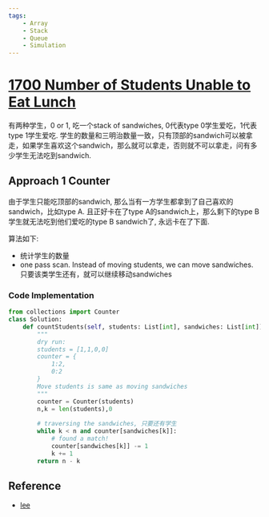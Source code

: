 ```yaml
---
tags:
    - Array
    - Stack
    - Queue
    - Simulation
---
```


# [1700 Number of Students Unable to Eat Lunch](https://leetcode.com/problems/number-of-students-unable-to-eat-lunch/description/)

有两种学生，0 or 1, 吃一个stack of sandwiches, 0代表type 0学生爱吃，1代表type 1学生爱吃. 学生的数量和三明治数量一致，只有顶部的sandwich可以被拿走，如果学生喜欢这个sandwich，那么就可以拿走，否则就不可以拿走，问有多少学生无法吃到sandwich. 

## Approach 1 Counter

由于学生只能吃顶部的sandwich, 那么当有一方学生都拿到了自己喜欢的sandwich，比如type A. 且正好卡在了type A的sandwich上，那么剩下的type B学生就无法吃到他们爱吃的type B sandwich了, 永远卡在了下面. 

算法如下:

- 统计学生的数量
- one pass scan. Instead of moving students, we can move sandwiches. 只要该类学生还有，就可以继续移动sandwiches

### Code Implementation

```python
from collections import Counter
class Solution:
    def countStudents(self, students: List[int], sandwiches: List[int]) -> int:
        """
        dry run:
        students = [1,1,0,0]
        counter = {
            1:2,
            0:2
        }
        Move students is same as moving sandwiches
        """
        counter = Counter(students) 
        n,k = len(students),0
        
        # traversing the sandwiches, 只要还有学生
        while k < n and counter[sandwiches[k]]:
            # found a match!
            counter[sandwiches[k]] -= 1
            k += 1
        return n - k
```



## Reference

- [lee](https://leetcode.com/problems/number-of-students-unable-to-eat-lunch/solutions/987403/java-c-python-easy-and-concise)
